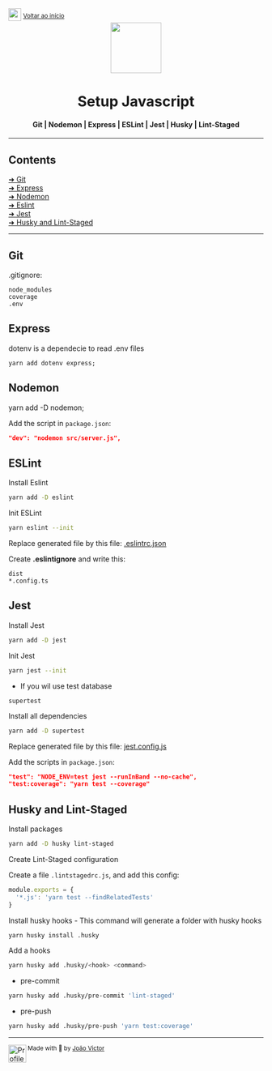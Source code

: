 <div align="left">
  <img src="https://cdn.jsdelivr.net/gh/devicons/devicon/icons/nodejs/nodejs-original.svg" width=25>
  <sup><a href="https://github.com/joaovictornsv/setup_node">Voltar ao início</a></sup>
</div>

<div align="center">
  <img src="https://cdn.jsdelivr.net/gh/devicons/devicon/icons/javascript/javascript-original.svg" width=100>
  <h1>Setup Javascript</h1>
  <h4>Git | Nodemon | Express | ESLint | Jest | Husky | Lint-Staged</h4>
</div>

---

<h2>Contents</h2>

[➜ Git](#git)<br>
[➜ Express](#express)<br>
[➜ Nodemon](#nodemon)<br>
[➜ Eslint](#eslint)<br>
[➜ Jest](#jest)<br>
[➜ Husky and Lint-Staged](#husky-and-lint-staged)

---

## Git
.gitignore:
```
node_modules
coverage
.env
```

## Express

dotenv is a dependecie to read .env files
```
yarn add dotenv express;
```

## Nodemon
yarn add -D nodemon;

Add the script in `package.json`:
```json
"dev": "nodemon src/server.js",
```

## ESLint

Install Eslint
```bash
yarn add -D eslint
```

Init ESLint
```bash
yarn eslint --init
```


Replace generated file by this file: [.eslintrc.json](https://gist.github.com/joaovictornsv/25b62efad70e92fc9b6fde6d0473420c#file-eslintrc-json)


Create **.eslintignore** and write this:
```
dist
*.config.ts
```

## Jest

Install Jest
```bash
yarn add -D jest
```

Init Jest
```bash
yarn jest --init
```


- If you wil use test database

```
supertest

```

Install all dependencies
```bash
yarn add -D supertest
```

Replace generated file by this file: [jest.config.js](https://gist.github.com/joaovictornsv/25b62efad70e92fc9b6fde6d0473420c#file-jest-config-js)


Add the scripts in `package.json`:
```json
"test": "NODE_ENV=test jest --runInBand --no-cache",
"test:coverage": "yarn test --coverage"
```

## Husky and Lint-Staged
Install packages
```bash
yarn add -D husky lint-staged
```

Create Lint-Staged configuration

Create a file `.lintstagedrc.js`, and add this config:
```javascript
module.exports = {
  '*.js': 'yarn test --findRelatedTests'
}
```

Install husky hooks - This command will generate a folder with husky hooks
```bash
yarn husky install .husky
```

Add a hooks

```bash
yarn husky add .husky/<hook> <command>
```

- pre-commit
```bash
yarn husky add .husky/pre-commit 'lint-staged'
```

- pre-push
```bash
yarn husky add .husky/pre-push 'yarn test:coverage'
```

---
<div>
  <img align="left" src="https://i.imgur.com/ufUYAFh.png" width=35 alt="Profile"/>
  <sub>Made with 💙 by <a href="https://github.com/joaovictornsv">João Victor</a></sub>
</div>
